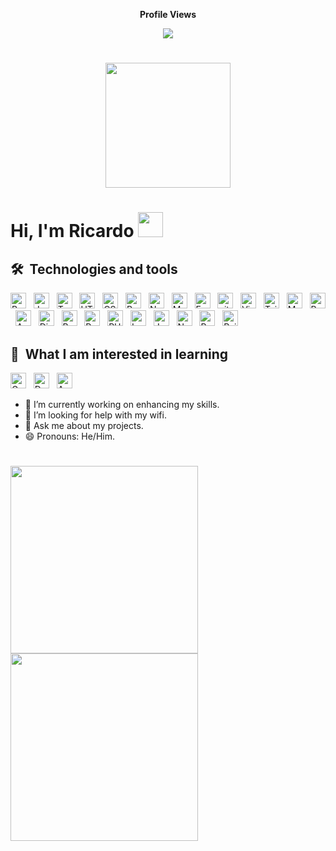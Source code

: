 <div align="center">
  <p><b>Profile Views</b></p>
  <img src="https://profile-counter.glitch.me/rjchi/count.svg" />
</div>

#
<div align="center">
<a href="https://git.io/streak-stats">
  <img height=200 align="center" src="https://streak-stats.demolab.com?user=rjchi&theme=hacker&hide_border=true" />
</a>
</div>

# Hi, I'm Ricardo <img src="https://raw.githubusercontent.com/MartinHeinz/MartinHeinz/master/wave.gif" width="40px">

## 🛠  Technologies and tools

<a name="learning-now"></a>

[<img src="https://img.shields.io/badge/React-282C34?logo=react&logoColor=61DAFB" alt="React logo" title="React.js / React Native" height="25" />][tech_tools_anchor]
&nbsp;
[<img src="https://img.shields.io/badge/JavaScript-282C34?logo=javascript&logoColor=F7DF1E" alt="JavaScript logo" title="JavaScript" height="25" />][tech_tools_anchor]
&nbsp;
[<img src="https://img.shields.io/badge/TypeScript-282C34?logo=typescript&logoColor=3178C6" alt="TypeScript logo" title="TypeScript" height="25" />][tech_tools_anchor]
&nbsp;
[<img src="https://img.shields.io/badge/HTML5-282C34?logo=html5&logoColor=E34F26" alt="HTML5 logo" title="HTML5" height="25" />][tech_tools_anchor]
&nbsp;
[<img src="https://img.shields.io/badge/CSS3-282C34?logo=css3&logoColor=1572B6" alt="CSS3 logo" title="CSS3" height="25" />][tech_tools_anchor]
&nbsp;
[<img src="https://img.shields.io/badge/Redux-282C34?logo=redux&logoColor=764ABC" alt="Redux logo" title="Redux" height="25" />][tech_tools_anchor]
&nbsp;
[<img src="https://img.shields.io/badge/Node.js-282C34?logo=node.js&logoColor=339933" alt="Node.js logo" title="Node.js" height="25" />][tech_tools_anchor]
&nbsp;
[<img src="https://img.shields.io/badge/MongoDB-282C34?logo=mongodb&logoColor=47A248" alt="MongoDB logo" title="MongoDB" height="25" />][tech_tools_anchor]
&nbsp;
[<img src="https://img.shields.io/badge/Express-282C34?logo=express&logoColor=FFFFFF" alt="Express.js logo" title="Express.js" height="25" />][tech_tools_anchor]
&nbsp;
[<img src="https://img.shields.io/badge/git-282C34?logo=git&logoColor=F05032" alt="git logo" title="git" height="25" />][tech_tools_anchor]
&nbsp;
[<img src="https://img.shields.io/badge/VS%20Code-282C34?logo=visual-studio-code&logoColor=007ACC" alt="Visual Studio Code logo" title="Visual Studio Code" height="25" />][tech_tools_anchor]
&nbsp;
[<img src="https://img.shields.io/badge/Tailwind%20CSS-282C34?logo=tailwind-css&logoColor=38B2AC" alt="Tailwind CSS logo" title="Tailwind CSS" height="25" />][learning_next_anchor]
&nbsp;
[<img src="https://img.shields.io/badge/MySQL-282C34?logo=mysql&logoColor=4479A1" alt="MySQL logo" title="MySQL" height="25" />][learning_next_anchor]
&nbsp;
[<img src="https://img.shields.io/badge/Postman-282C34?logo=postman&logoColor=FF6C37" alt="Postman logo" title="Postman" height="25" />][learning_next_anchor]
&nbsp;
[<img src="https://img.shields.io/badge/Angular-282C34?logo=angular&logoColor=0F0F11" alt="Angular logo" title="Angular" height="25" />][learning_next_anchor]
&nbsp;
[<img src="https://img.shields.io/badge/Django-282C34?logo=django&logoColor=092E20" alt="Django logo" title="Django" height="25" />][learning_next_anchor]
&nbsp;
[<img src="https://img.shields.io/badge/Bootstrap-282C34?logo=bootstrap&logoColor=7952B3" alt="Bootstrap logo" title="Bootstrap" height="25" />][learning_next_anchor]
&nbsp;
[<img src="https://img.shields.io/badge/Python-282C34?logo=python&logoColor=3776AB" alt="Python logo" title="Python" height="25" />][learning_next_anchor]
&nbsp;
[<img src="https://img.shields.io/badge/PHP-282C34?logo=php&logoColor=777BB4" alt="PHP logo" title="PHP" height="25" />][learning_next_anchor]
&nbsp;
[<img src="https://img.shields.io/badge/Laravel-282C34?logo=Laravel&logoColor=FF2D20" alt="Laravel logo" title="Laravel" height="25" />][learning_next_anchor]
&nbsp;
[<img src="https://img.shields.io/badge/Java-282C34?logo=java&logoColor=1B72BE" alt="Java logo" title="Java" height="25" />][learning_next_anchor]
&nbsp;
[<img src="https://img.shields.io/badge/Netlify-282C34?logo=netlify&logoColor=00C7B7" alt="Netlify logo" title="Netlify" height="25" />][learning_next_anchor]
&nbsp;
[<img src="https://img.shields.io/badge/Render-282C34?logo=render&logoColor=46E3B7" alt="Render logo" title="Render" height="25" />][learning_next_anchor]
&nbsp;
[<img src="https://img.shields.io/badge/Railway-282C34?logo=railway&logoColor=0B0D0E" alt="Railway logo" title="Railway" height="25" />][learning_next_anchor]

<a name="learning-next"></a>

## 👾  What I am interested in learning 

[<img src="https://img.shields.io/badge/GraphQL-282C34?logo=graphql&logoColor=E10098" alt="GraphQL logo" title="GraphQL" height="25" />][learning_next_anchor]
&nbsp;
[<img src="https://img.shields.io/badge/Docker-282C34?logo=docker&logoColor=2496ED" alt="Docker logo" title="Docker" height="25" />][learning_next_anchor]
&nbsp;
[<img src="https://img.shields.io/badge/Amazon-282C34?logo=amazon&logoColor=FF9900" alt="Amazon logo" title="Amazon" height="25" />][learning_next_anchor]
&nbsp;

[tech_tools_anchor]: #bonjour--
[learning_now_anchor]: #learning-now
[learning_next_anchor]: #learning-next

- 🔭 I’m currently working on enhancing my skills.
- 🤔 I’m looking for help with my wifi.
- 💬 Ask me about my projects.
- 😄 Pronouns: He/Him.

#
<!-- 
![Harlok's WakaTime stats](https://github-readme-stats.vercel.app/api/wakatime?username=rjchi&theme=midnight-purple&border_radius=0.2)
-->

<a href="https://github.com/rjchi/github-readme-stats">
  <img height=300 align="center" src="https://github-readme-stats.vercel.app/api?username=rjchi&show=reviews,discussions_started,discussions_answered,prs_merged,prs_merged_percentage&theme=midnight-purple&border_radius=0.2" />
</a>
<a href="https://github.com/rjchi/convoychat">
  <img height=300 align="center" src="https://github-readme-stats.vercel.app/api/top-langs?username=rjchi&layout=donut&theme=midnight-purple&border_radius=0.2&langs_count=8&card_width=320" />
</a>
